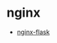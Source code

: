 # nginx

- [nginx-flask](https://github.com/nonelittlesong/study-python/blob/master/Flask/Deploy/readme.md)  
